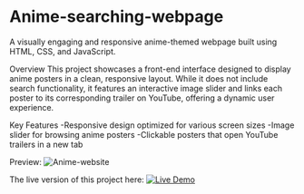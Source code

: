 # Anime-searching-webpage
A visually engaging and responsive anime-themed webpage built using HTML, CSS, and JavaScript.

Overview
This project showcases a front-end interface designed to display anime posters in a clean, responsive layout. While it does not include search functionality, it features an interactive image slider and links each poster to its corresponding trailer on YouTube, offering a dynamic user experience.

Key Features
-Responsive design optimized for various screen sizes
-Image slider for browsing anime posters
-Clickable posters that open YouTube trailers in a new tab

Preview:
![Anime-website](https://github.com/user-attachments/assets/fd8caed4-78e9-48cf-8255-d451e80d32e9)

The live version of this project here:
[![Live Demo](https://img.shields.io/badge/Live%20Demo-Deployed%20Here-brightgreen)](https://sonakshi111.github.io/Anime-webpage/)
